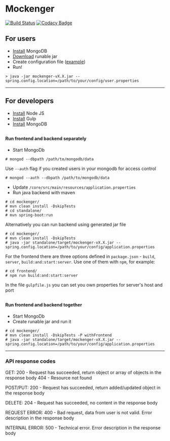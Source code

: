 # Mockenger
[![Build Status](https://semaphoreci.com/api/v1/dryazanov/mockenger/branches/develop/badge.svg)](https://semaphoreci.com/dryazanov/mockenger)
[![Codacy Badge](https://api.codacy.com/project/badge/grade/4cfcf88539ba49be8ed773807b312405)](https://www.codacy.com/app/dryazanov/mockenger)


## For users

* [Install](https://www.mongodb.com) MongoDB
* [Download](https://github.com/dryazanov/mockenger/releases/latest) runable jar
* Create configuration file ([example](https://github.com/dryazanov/mockenger/blob/develop/examples/user.properties))
* Run!
```shell
> java -jar mockenger-vX.X.jar --spring.config.location=/path/to/your/config/user.properties
```

- - - -
## For developers

* [Install](https://nodejs.org) Node JS
* [Install](https://gulpjs.com/) Gulp
* [Install](https://www.mongodb.com) MongoDB

##
#### Run frontend and backend separately

* Start MongoDb
```
# mongod --dbpath /path/to/mongodb/data
```

Use `--auth` flag if you created users in your mongodb for access control
```
# mongod --auth --dbpath /path/to/mongodb/data
```
* Update `/core/src/main/resources/application.properties`
* Run java backend with maven
```
# cd mockenger/
# mvn clean install -DskipTests
# cd standalone/
# mvn spring-boot:run
```

Alternatively you can run backend using generated jar file
```
# cd mockenger/
# mvn clean install -DskipTests
# java -jar standalone/target/mockenger-vX.X.jar --spring.config.location=/path/to/your/config/application.properties
```

For the frontend there are three options defined in `package.json` - `build`, `server`, `build:and:start:server`. Use one of them with `npm`, for example:
```
# cd frontend/
# npm run build:and:start:server
```
In the file `gulpfile.js` you can set you own properties for server's host and port 

##
#### Run frontend and backend together
* Start MongoDb
* Create runable jar and run it
```
# cd mockenger/
# mvn clean install -DskipTests -P withFrontend
# java -jar standalone/target/mockenger-vX.X.jar --spring.config.location=/path/to/your/config/application.properties
```

- - - -
### API response codes
GET: 200 - Request has succeeded, return object or array of objects in the response body 404 - Resource not found

POST/PUT: 200 - Request has succeeded, return added/updated object in the response body

DELETE: 204 - Request has succeeded, no content in the response body

REQUEST ERROR: 400 - Bad request, data from user is not valid. Error description in the response body

INTERNAL ERROR: 500 - Technical error. Error description in the response body
